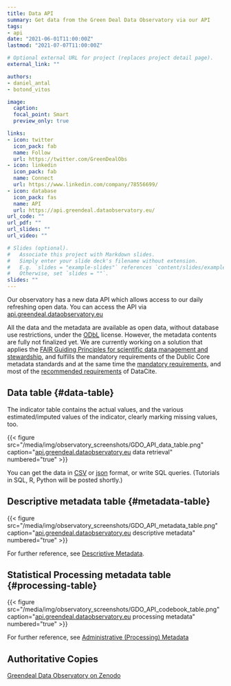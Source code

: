 ```yaml
---
title: Data API
summary: Get data from the Green Deal Data Observatory via our API
tags:
- api
date: "2021-06-01T11:00:00Z"
lastmod: "2021-07-07T11:00:00Z"

# Optional external URL for project (replaces project detail page).
external_link: ""

authors:
- daniel_antal
- botond_vitos

image:
  caption: 
  focal_point: Smart
  preview_only: true

links:
- icon: twitter
  icon_pack: fab
  name: Follow
  url: https://twitter.com/GreenDealObs
- icon: linkedin
  icon_pack: fab
  name: Connect
  url: https://www.linkedin.com/company/78556699/
- icon: database
  icon_pack: fas
  name: API
  url: https://api.greendeal.dataobservatory.eu/
url_code: ""
url_pdf: ""
url_slides: ""
url_video: ""

# Slides (optional).
#   Associate this project with Markdown slides.
#   Simply enter your slide deck's filename without extension.
#   E.g. `slides = "example-slides"` references `content/slides/example-slides.md`.
#   Otherwise, set `slides = ""`.
slides: ""
---
```


Our observatory has a new data API which allows access to our daily refreshing open data. You can access the API via [api.greendeal.dataobservatory.eu](http://api.greendeal.dataobservatory.eu/) 

All the data and the metadata are available as open data, without database use restrictions, under the [ODbL](https://opendatacommons.org/licenses/odbl/) license. However, the metadata contents are fully not finalized yet. We are currently working on a solution that applies the [FAIR Guiding Principles for scientific data management and stewardship](http://www.nature.com/articles/sdata201618), and fulfills the mandatory requirements of the Dublic Core metadata standards and at the same time the [mandatory requirements](https://support.datacite.org/docs/datacite-metadata-schema-v44-mandatory-properties), and most of the [recommended requirements](https://support.datacite.org/docs/datacite-metadata-schema-v44-recommended-and-optional-properties) of DataCite. 

## Data table {#data-table}

The indicator table contains the actual values, and the various estimated/imputed values of the indicator, clearly marking missing values, too.

{{< figure src="/media/img/observatory_screenshots/GDO_API_data_table.png" caption="[api.greendeal.dataobservatory.eu](https://api.greendeal.dataobservatory.eu/database/) data retrieval" numbered="true" >}}

You can get the data in [CSV](https://api.greendeal.dataobservatory.eu/database/data.csv?_size=max) or [json](https://api.greendeal.dataobservatory.eu/database/data.json) format, or write SQL queries. (Tutorials in SQL, R, Python will be posted shortly.)

## Descriptive metadata table {#metadata-table}

{{< figure src="/media/img/observatory_screenshots/GDO_API_metadata_table.png" 
caption="[api.greendeal.dataobservatory.eu](https://api.greendeal.dataobservatory.eu/database/metadata) descriptive metadata" numbered="true" >}}

For further reference, see [Descriptive Metadata](/data/metadata/#descriptive-metadata).

## Statistical Processing metadata table {#processing-table}


{{< figure src="/media/img/observatory_screenshots/GDO_API_codebook_table.png" caption="[api.greendeal.dataobservatory.eu](https://api.greendeal.dataobservatory.eu/database/codebook) processing metadata" numbered="true" >}}

For further reference, see [Administrative (Processing) Metadata ](/data/metadata/#processing-metadata)

## Authoritative Copies 

[Greendeal Data Observatory on Zenodo](https://zenodo.org/communities/greendeal_observatory/)
